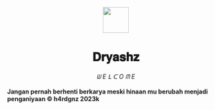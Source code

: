 <div align="center">
  <img src="https://iili.io/JdBUxQs.md.png" width="60" height="60">
  <h1>𝐃𝐫𝐲𝐚𝐬𝐡𝐳</h1>
  <i>ᗯ E ᒪ ᑕ O ᗰ E </i>
</div>
<br>
  <b>Jangan pernah berhenti berkarya meski hinaan mu berubah menjadi penganiyaan © h4rdgnz 2023k</b></li>
  
